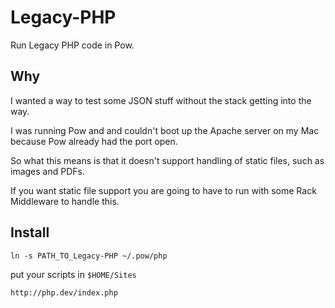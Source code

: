 # Legacy-PHP

Run Legacy PHP code in Pow.

## Why

I wanted a way to test some JSON stuff without the stack getting into the way.

I was running Pow and and couldn't boot up the Apache server on my Mac because
Pow already had the port open.

So what this means is that it doesn't support handling of static files, such as
images and PDFs.

If you want static file support you are going to have to run with some Rack
Middleware to handle this.

## Install

    ln -s PATH_TO_Legacy-PHP ~/.pow/php

put your scripts in `$HOME/Sites`

    http://php.dev/index.php
